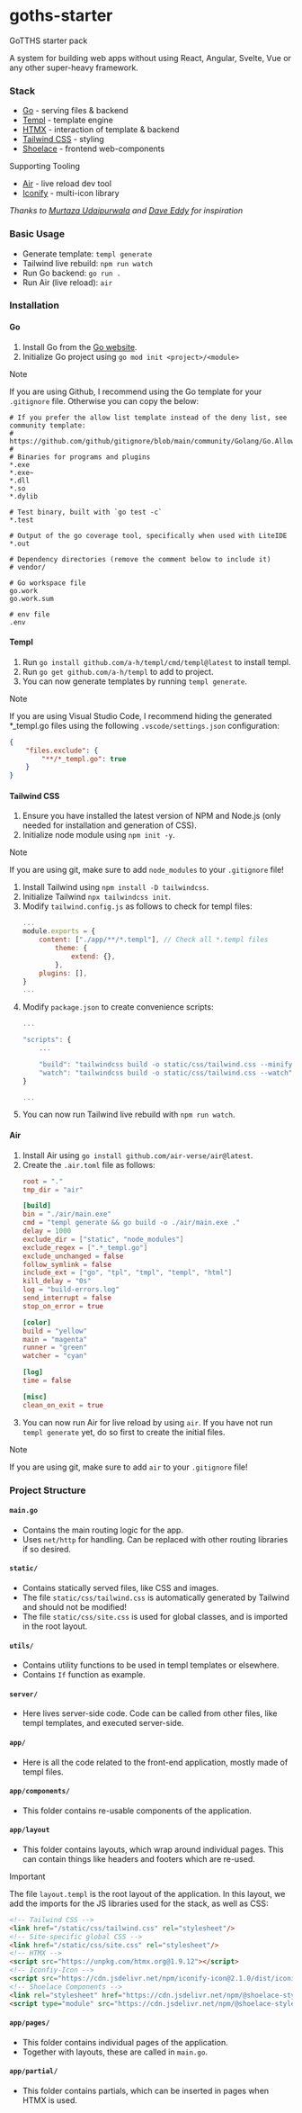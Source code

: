 # goths-starter
GoTTHS starter pack

A system for building web apps without using React, Angular, Svelte, Vue or any other super-heavy framework. 

### Stack
* [Go](https://go.dev) - serving files & backend
* [Templ](https://templ.guide/) - template engine
* [HTMX](https://htmx.org/docs/) - interaction of template & backend
* [Tailwind CSS](https://tailwindcss.com/docs/) - styling
* [Shoelace](https://shoelace.style/) - frontend web-components

Supporting Tooling
* [Air](https://github.com/air-verse/air) - live reload dev tool
* [Iconify](https://iconify.design/) - multi-icon library

_Thanks to [Murtaza Udaipurwala](https://blog.murtazau.xyz/templ-tailwind-htmx) and [Dave Eddy](https://www.daveeddy.com/) for inspiration_

### Basic Usage
* Generate template: `templ generate`
* Tailwind live rebuild: `npm run watch`
* Run Go backend: `go run .`
* Run Air (live reload): `air`

### Installation
#### Go
1. Install Go from the [Go website](https://go.dev).
2. Initialize Go project using `go mod init <project>/<module>`
> [!NOTE]
> If you are using Github, I recommend using the Go template for your `.gitignore` file. Otherwise you can copy the below:
> ```gitignore
> # If you prefer the allow list template instead of the deny list, see community template:
> # https://github.com/github/gitignore/blob/main/community/Golang/Go.AllowList.gitignore
> #
> # Binaries for programs and plugins
> *.exe
> *.exe~
> *.dll
> *.so
> *.dylib
> 
> # Test binary, built with `go test -c`
> *.test
> 
> # Output of the go coverage tool, specifically when used with LiteIDE
> *.out
> 
> # Dependency directories (remove the comment below to include it)
> # vendor/
> 
> # Go workspace file
> go.work
> go.work.sum
> 
> # env file
> .env
> ```
#### Templ
1. Run `go install github.com/a-h/templ/cmd/templ@latest` to install templ.
2. Run `go get github.com/a-h/templ` to add to project.
3. You can now generate templates by running `templ generate`.
> [!NOTE]
> If you are using Visual Studio Code, I recommend hiding the generated *_templ.go files using the following `.vscode/settings.json` configuration:
> ```json
> {
>     "files.exclude": {
>         "**/*_templ.go": true
>     }
> }
> ```
#### Tailwind CSS
1. Ensure you have installed the latest version of NPM and Node.js (only needed for installation and generation of CSS).
2. Initialize node module using `npm init -y`.
> [!NOTE]
> If you are using git, make sure to add `node_modules` to your `.gitignore` file!
1. Install Tailwind using `npm install -D tailwindcss`.
2. Initialize Tailwind `npx tailwindcss init`.
3. Modify `tailwind.config.js` as follows to check for templ files:
    ```javascript
    ...
    module.exports = {
        content: ["./app/**/*.templ"], // Check all *.templ files
            theme: {
                extend: {},
            },
        plugins: [],
    }
    ...
    ```
4. Modify `package.json` to create convenience scripts:
    ```javascript
    ...

    "scripts": {
        ...

        "build": "tailwindcss build -o static/css/tailwind.css --minify",
        "watch": "tailwindcss build -o static/css/tailwind.css --watch"
    }
    
    ...
    ```
5. You can now run Tailwind live rebuild with `npm run watch`.
#### Air
1. Install Air using `go install github.com/air-verse/air@latest`.
2. Create the `.air.toml` file as follows:
    ```toml
    root = "."
    tmp_dir = "air"

    [build]
    bin = "./air/main.exe"
    cmd = "templ generate && go build -o ./air/main.exe ."
    delay = 1000
    exclude_dir = ["static", "node_modules"]
    exclude_regex = [".*_templ.go"]
    exclude_unchanged = false
    follow_symlink = false
    include_ext = ["go", "tpl", "tmpl", "templ", "html"]
    kill_delay = "0s"
    log = "build-errors.log"
    send_interrupt = false
    stop_on_error = true

    [color]
    build = "yellow"
    main = "magenta"
    runner = "green"
    watcher = "cyan"

    [log]
    time = false

    [misc]
    clean_on_exit = true
    ```
3. You can now run Air for live reload by using `air`. If you have not run `templ generate` yet, do so first to create the initial files.
> [!NOTE]
> If you are using git, make sure to add `air` to your `.gitignore` file!
### Project Structure
#### `main.go`
* Contains the main routing logic for the app.
* Uses `net/http` for handling. Can be replaced with other routing libraries if so desired.
#### `static/`
* Contains statically served files, like CSS and images.
* The file `static/css/tailwind.css` is automatically generated by Tailwind and should not be modified!
* The file `static/css/site.css` is used for global classes, and is imported in the root layout.
#### `utils/`
* Contains utility functions to be used in templ templates or elsewhere.
* Contains `If` function as example.
#### `server/`
* Here lives server-side code. Code can be called from other files, like templ templates, and executed server-side.
#### `app/`
* Here is all the code related to the front-end application, mostly made of templ files.
#### `app/components/`
* This folder contains re-usable components of the application.
#### `app/layout`
* This folder contains layouts, which wrap around individual pages. This can contain things like headers and footers which are re-used.
> [!IMPORTANT]
> The file `layout.templ` is the root layout of the application. In this layout, we add the imports for the JS libraries used for the stack, as well as CSS:
> ```html
> <!-- Tailwind CSS -->
> <link href="/static/css/tailwind.css" rel="stylesheet"/>
> <!-- Site-specific global CSS -->
> <link href="/static/css/site.css" rel="stylesheet"/>
> <!-- HTMX -->
> <script src="https://unpkg.com/htmx.org@1.9.12"></script>
> <!-- Iconfiy-Icon -->
> <script src="https://cdn.jsdelivr.net/npm/iconify-icon@2.1.0/dist/iconify-icon.min.js"></script>
> <!-- Shoelace Components -->
> <link rel="stylesheet" href="https://cdn.jsdelivr.net/npm/@shoelace-style/shoelace@2.18.0/cdn/themes/light.css"/>
> <script type="module" src="https://cdn.jsdelivr.net/npm/@shoelace-style/shoelace@2.18.0/cdn/shoelace-autoloader.js"></script>
> ```
#### `app/pages/`
* This folder contains individual pages of the application.
* Together with layouts, these are called in `main.go`.
#### `app/partial/`
* This folder contains partials, which can be inserted in pages when HTMX is used.